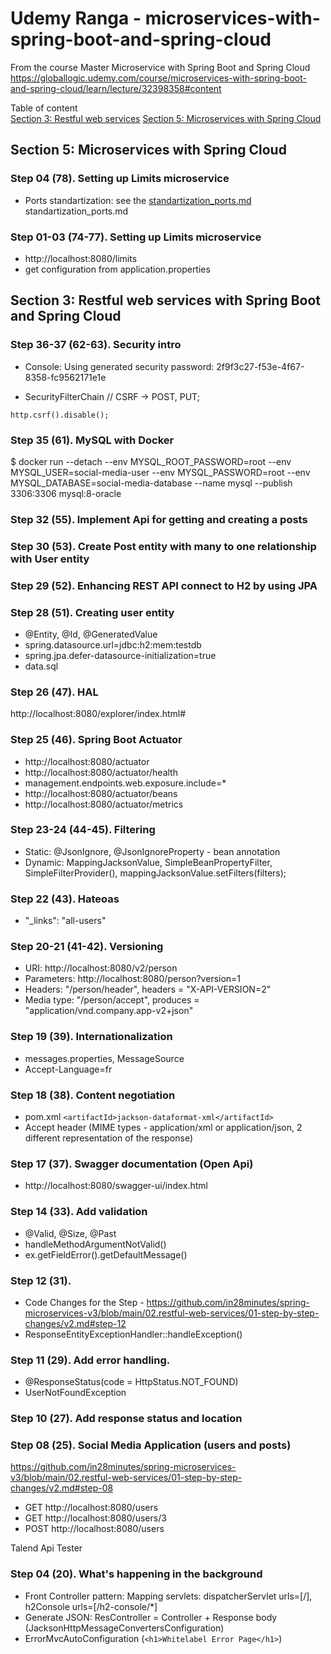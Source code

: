 # Udemy Ranga - microservices-with-spring-boot-and-spring-cloud
From the course Master Microservice with Spring Boot and Spring Cloud  
https://globallogic.udemy.com/course/microservices-with-spring-boot-and-spring-cloud/learn/lecture/32398358#content

Table of content<br>
[Section 3: Restful web services](#section-3-restful-web-services-with-spring-boot-and-spring-cloud)
[Section 5: Microservices with Spring Cloud](#section-5-microservices-with-spring-cloud)


## Section 5: Microservices with Spring Cloud

### Step 04 (78). Setting up Limits microservice
- Ports standartization: see the [standartization_ports.md](/standartization_ports) standartization_ports.md

### Step 01-03 (74-77). Setting up Limits microservice
- http://localhost:8080/limits
- get configuration from application.properties

## Section 3: Restful web services with Spring Boot and Spring Cloud 

### Step 36-37 (62-63). Security intro
- Console: Using generated security password: 2f9f3c27-f53e-4f67-8358-fc9562171e1e

- SecurityFilterChain   // CSRF -> POST, PUT;
```
http.csrf().disable();
```

### Step 35 (61). MySQL with Docker
$ docker run --detach
--env MYSQL_ROOT_PASSWORD=root
--env MYSQL_USER=social-media-user
--env MYSQL_PASSWORD=root
--env MYSQL_DATABASE=social-media-database
--name mysql
--publish 3306:3306
mysql:8-oracle

### Step 32 (55). Implement Api for getting and creating a posts

### Step 30 (53). Create Post entity with many to one relationship with User entity

### Step 29 (52). Enhancing REST API connect to H2 by using JPA

### Step 28 (51). Creating user entity
- @Entity, @Id, @GeneratedValue
- spring.datasource.url=jdbc:h2:mem:testdb
- spring.jpa.defer-datasource-initialization=true
- data.sql

### Step 26 (47). HAL
http://localhost:8080/explorer/index.html#

### Step 25 (46). Spring Boot Actuator
- http://localhost:8080/actuator
- http://localhost:8080/actuator/health
- management.endpoints.web.exposure.include=*
- http://localhost:8080/actuator/beans
- http://localhost:8080/actuator/metrics

### Step 23-24 (44-45). Filtering
- Static: @JsonIgnore, @JsonIgnoreProperty - bean annotation
- Dynamic: MappingJacksonValue, SimpleBeanPropertyFilter, SimpleFilterProvider(), mappingJacksonValue.setFilters(filters);

### Step 22 (43). Hateoas
- "_links": "all-users"

### Step 20-21 (41-42). Versioning
- URI: http://localhost:8080/v2/person
- Parameters: http://localhost:8080/person?version=1
- Headers: "/person/header", headers = "X-API-VERSION=2"
- Media type: "/person/accept", produces = "application/vnd.company.app-v2+json"

### Step 19 (39). Internationalization
- messages.properties, MessageSource
- Accept-Language=fr

### Step 18 (38). Content negotiation
- pom.xml `<artifactId>jackson-dataformat-xml</artifactId>`
- Accept header (MIME types - application/xml or application/json, 2 different representation of the response)

### Step 17 (37). Swagger documentation (Open Api)
- http://localhost:8080/swagger-ui/index.html

### Step 14 (33). Add validation
- @Valid, @Size, @Past
- handleMethodArgumentNotValid()
- ex.getFieldError().getDefaultMessage()

### Step 12 (31).
- Code Changes for the Step - https://github.com/in28minutes/spring-microservices-v3/blob/main/02.restful-web-services/01-step-by-step-changes/v2.md#step-12
- ResponseEntityExceptionHandler::handleException()

### Step 11 (29). Add error handling.<br>
- @ResponseStatus(code = HttpStatus.NOT_FOUND)
- UserNotFoundException

### Step 10 (27). Add response status and location

### Step 08 (25). Social Media Application (users and posts)<br>
https://github.com/in28minutes/spring-microservices-v3/blob/main/02.restful-web-services/01-step-by-step-changes/v2.md#step-08

- GET http://localhost:8080/users
- GET http://localhost:8080/users/3
- POST http://localhost:8080/users

Talend Api Tester

### Step 04 (20). What's happening in the background
- Front Controller pattern: Mapping servlets: dispatcherServlet urls=[/], h2Console urls=[/h2-console/*]
- Generate JSON: ResController = Controller + Response body (JacksonHttpMessageConvertersConfiguration)
- ErrorMvcAutoConfiguration (`<h1>Whitelabel Error Page</h1>`)
